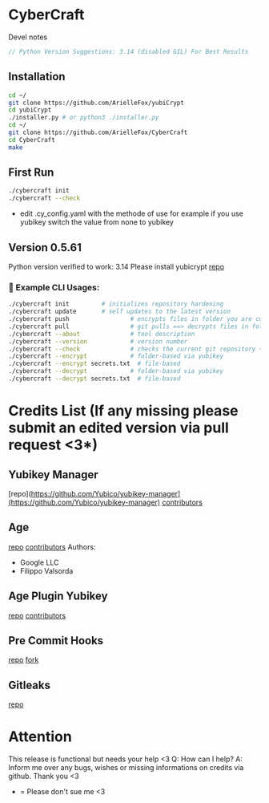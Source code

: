 # CyberCraft
Devel notes
```c
// Python Version Suggestions: 3.14 (disabled GIL) For Best Results
```

## Installation
```bash
cd ~/
git clone https://github.com/ArielleFox/yubiCrypt
cd yubiCrypt
./installer.py # or python3 ./installer.py
cd ~/
git clone https://github.com/ArielleFox/CyberCraft
cd CyberCraft
make
```

## First Run
```bash
./cybercraft init
./cybercraft --check
```
- edit .cy_config.yaml with the methode of use for example if you use yubikey switch the value from none to yubikey

## Version 0.5.61
Python version verified to work: 3.14
Please install yubicrypt [repo](https://github.com/ariellefox/yubicrypt)

### 🧪 Example CLI Usages:
```bash
./cybercraft init         # initializes repository hardening
./cybercraft update       # self updates to the latest version
./cybercraft push                 # encrypts files in folder you are currently in ==> Git add ==> git push
./cybercraft pull                 # git pulls ==> decrypts files in folder you are currently in
./cybercraft --about              # tool description
./cybercraft --version            # version number
./cybercraft --check              # checks the current git repository + configurations
./cybercraft --encrypt            # folder-based via yubikey
./cybercraft --encrypt secrets.txt  # file-based
./cybercraft --decrypt            # folder-based via yubikey
./cybercraft --decrypt secrets.txt  # file-based
```

# Credits List (If any missing please submit an edited version via pull request <3*)
## Yubikey Manager
[repo](https://github.com/Yubico/yubikey-manager](https://github.com/Yubico/yubikey-manager)
[contributors](https://github.com/Yubico/yubikey-manager/graphs/contributors)

## Age
[repo](https://github.com/FiloSottile/age)
[contributors](https://github.com/FiloSottile/age/graphs/contributors)
 Authors:
 - Google LLC
 - Filippo Valsorda

## Age Plugin Yubikey
[repo](https://github.com/str4d/age-plugin-yubikey)
[contributors](https://github.com/str4d/age-plugin-yubikey/graphs/contributors)

## Pre Commit Hooks
[repo](https://github.com/pre-commit/pre-commit)
[fork](https://github.com/ArielleFox/pre-commit-hooks)

## Gitleaks
[repo](https://github.com/gitleaks/gitleaks)

# Attention
This release is functional but needs your help <3
Q: How can I help?
A: Inform me over any bugs, wishes or missing informations on credits via github. Thank you <3


* = Please don't sue me <3
